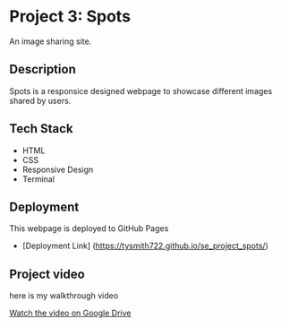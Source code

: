 # Project 3: Spots

An image sharing site.

## Description

Spots is a responsice designed webpage to showcase different images shared by users.

## Tech Stack

- HTML
- CSS
- Responsive Design
- Terminal

## Deployment

This webpage is deployed to GitHub Pages

- [Deployment Link] (https://tysmith722.github.io/se_project_spots/)

## Project video

here is my walkthrough video

[Watch the video on Google Drive](https://drive.google.com/file/d/19UGSP-xhWAikV3Jj5sZgUq3y5FhgqEQy/view?usp=sharing)
